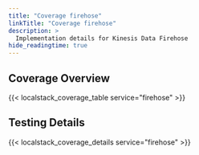 ```yaml
---
title: "Coverage firehose"
linkTitle: "Coverage firehose"
description: >
  Implementation details for Kinesis Data Firehose
hide_readingtime: true
---
```


## Coverage Overview
{{< localstack_coverage_table service="firehose" >}}

## Testing Details
{{< localstack_coverage_details service="firehose" >}}
